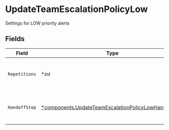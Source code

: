 # UpdateTeamEscalationPolicyLow

Settings for LOW priority alerts


## Fields

| Field                                                                                                                       | Type                                                                                                                        | Required                                                                                                                    | Description                                                                                                                 |
| --------------------------------------------------------------------------------------------------------------------------- | --------------------------------------------------------------------------------------------------------------------------- | --------------------------------------------------------------------------------------------------------------------------- | --------------------------------------------------------------------------------------------------------------------------- |
| `Repetitions`                                                                                                               | **int*                                                                                                                      | :heavy_minus_sign:                                                                                                          | Number of repetitions for LOW priority alerts                                                                               |
| `HandoffStep`                                                                                                               | [*components.UpdateTeamEscalationPolicyLowHandoffStep](../../models/components/updateteamescalationpolicylowhandoffstep.md) | :heavy_minus_sign:                                                                                                          | Handoff step for LOW priority alerts                                                                                        |